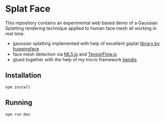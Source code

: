 # Splat Face

This repository contains an experimental web based demo of a Gaussian Splatting rendering technique applied to human face mesh all working in real time.

- gaussian splatting implemented with help of excellent gsplat [library by huggingface](https://github.com/huggingface/gsplat.js/)
- face mesh detection via [ML5.js](https://docs.ml5js.org/#/reference/facemesh) and [TensorFlow.js](https://www.tensorflow.org/js)
- glued together with the help of my micro framework [bendis](https://github.com/sjovanovic/bendis)

## Installation

```
npm install
```

## Running

```
npm run dev
```